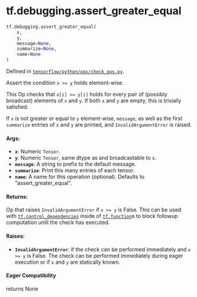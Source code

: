 <div itemscope itemtype="http://developers.google.com/ReferenceObject">
<meta itemprop="name" content="tf.debugging.assert_greater_equal" />
<meta itemprop="path" content="Stable" />
</div>

# tf.debugging.assert_greater_equal

``` python
tf.debugging.assert_greater_equal(
    x,
    y,
    message=None,
    summarize=None,
    name=None
)
```



Defined in [`tensorflow/python/ops/check_ops.py`](/code/stable/tensorflow/python/ops/check_ops.py).

Assert the condition `x >= y` holds element-wise.

This Op checks that `x[i] >= y[i]` holds for every pair of (possibly
broadcast) elements of `x` and `y`. If both `x` and `y` are empty, this is
trivially satisfied.

If `x` is not greater or equal to `y` element-wise, `message`, as well as the
first `summarize` entries of `x` and `y` are printed, and
`InvalidArgumentError` is raised.

#### Args:

* <b>`x`</b>:  Numeric `Tensor`.
* <b>`y`</b>:  Numeric `Tensor`, same dtype as and broadcastable to `x`.
* <b>`message`</b>: A string to prefix to the default message.
* <b>`summarize`</b>: Print this many entries of each tensor.
* <b>`name`</b>: A name for this operation (optional).  Defaults to
  "assert_greater_equal".


#### Returns:

Op that raises `InvalidArgumentError` if `x >= y` is False. This can be
  used with <a href="../../tf/control_dependencies.md"><code>tf.control_dependencies</code></a> inside of <a href="../../tf/function.md"><code>tf.function</code></a>s to block
  followup computation until the check has executed.



#### Raises:

* <b>`InvalidArgumentError`</b>: if the check can be performed immediately and
    `x >= y` is False. The check can be performed immediately during eager
    execution or if `x` and `y` are statically known.

#### Eager Compatibility
returns None

